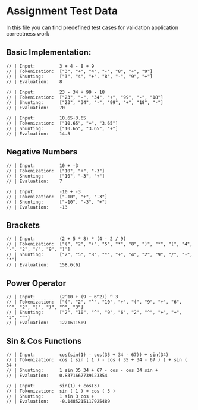﻿# Assignment Test Data

In this file you can find predefined test cases for validation application correctness work

## Basic Implementation:

    // | Input:         3 + 4 - 8 + 9
    // | Tokenization:  ["3", "+", "4", "-", "8", "+", "9"]
    // | Shunting:      ["3", "4", "+", "8", "-", "9", "+"]
    // | Evaluation:    8

    // | Input:         23 - 34 + 99 - 18
    // | Tokenization:  ["23", "-", "34", "+", "99", "-", "18"]
    // | Shunting:      ["23", "34", "-", "99", "+", "18", "-"]
    // | Evaluation:    70

    // | Input:         10.65+3.65
    // | Tokenization:  ["10.65", "+", "3.65"]
    // | Shunting:      ["10.65", "3.65", "+"]
    // | Evaluation:    14.3

## Negative Numbers

    // | Input:         10 + -3
    // | Tokenization:  ["10", "+", "-3"]
    // | Shunting:      ["10", "-3", "+"]
    // | Evaluation:    7

    // | Input:         -10 + -3
    // | Tokenization:  ["-10", "+", "-3"]
    // | Shunting:      ["-10", "-3", "+"]
    // | Evaluation:    -13

## Brackets

    // | Input:         (2 + 5 * 8) * (4 - 2 / 9)
    // | Tokenization:  ["(", "2", "+", "5", "*", "8", ")", "*", "(", "4", "-", "2", "/", "9", ")"]
    // | Shunting:      ["2", "5", "8", "*", "+", "4", "2", "9", "/", "-", "*"]
    // | Evaluation:    158.6(6)

## Power Operator

    // | Input:         (2^10 + (9 + 6^2)) ^ 3
    // | Tokenization:  ["(", "2", "^", "10", "+", "(", "9", "+", "6", "^", "2", ")", ")", "^", "3"]
    // | Shunting:      ["2", "10", "^", "9", "6", "2", "^", "+", "+", "3", "^"]
    // | Evaluation:    1221611509

## Sin & Cos Functions

    // | Input:         cos(sin(1) - cos(35 + 34 - 67)) + sin(34)
    // | Tokenization:  cos ( sin ( 1 ) - cos ( 35 + 34 - 67 ) ) + sin ( 34 )
    // | Shunting:      1 sin 35 34 + 67 - cos - cos 34 sin +
    // | Evaluation:    0.8371667739123354

    // | Input:         sin(1) + cos(3)
    // | Tokenization:  sin ( 1 ) + cos ( 3 )
    // | Shunting:      1 sin 3 cos +
    // | Evaluation:    -0.1485215117925489

